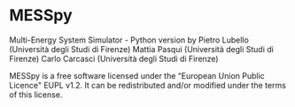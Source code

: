 # MESSpy
Multi-Energy System Simulator - Python version
by 
Pietro Lubello (Università degli Studi di Firenze)
Mattia Pasqui (Università degli Studi di Firenze)
Carlo Carcasci (Università degli Studi di Firenze)

MESSpy is a free software licensed under the “European Union Public Licence" EUPL v1.2. 
It can be redistributed and/or modified under the terms of this license.
